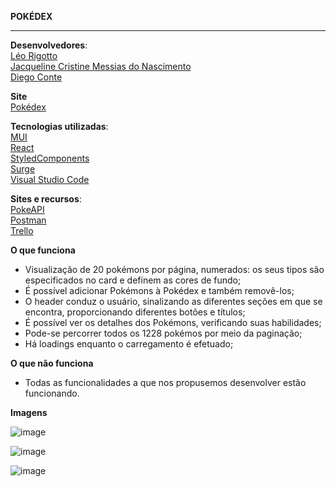 **POKÉDEX**

__________________________________________________________________________________________________________

**Desenvolvedores**:\
[Léo Rigotto](https://github.com/larrygotto)\
[Jacqueline Cristine Messias do Nascimento](https://github.com/Jacque0)\
[Diego Conte](https://github.com/diegocomte)

**Site**\
[Pokédex](http://depressed-car.surge.sh/)

**Tecnologias utilizadas**:\
[MUI](https://mui.com/)\
[React](https://reactjs.org/)\
[StyledComponents](https://styled-components.com/)\
[Surge](https://surge.sh/)\
[Visual Studio Code](https://code.visualstudio.com/docs/editor/vscode-web)

**Sites e recursos**:\
[PokeAPI](https://pokeapi.co/)\
[Postman](https://www.postman.com/)\
[Trello](https://trello.com/b/MAcvX0yf/pokedex)

**O que funciona**
- Visualização de 20 pokémons por página, numerados: os seus tipos são especificados no card e definem as cores de fundo;
- É possível adicionar Pokémons à Pokédex e também removê-los;
- O header conduz o usuário, sinalizando as diferentes seções em que se encontra, proporcionando diferentes botões e títulos;
- É possível ver os detalhes dos Pokémons, verificando suas habilidades;
- Pode-se percorrer todos os 1228 pokémos por meio da paginação;
- Há loadings enquanto o carregamento é efetuado;


**O que não funciona**
- Todas as funcionalidades a que nos propusemos desenvolver estão funcionando.

**Imagens**

![image](https://user-images.githubusercontent.com/17241363/157757221-508a93a2-bdca-438f-baa7-f773dbf83747.png)

![image](https://user-images.githubusercontent.com/17241363/157757313-17f57866-3533-49a7-9fcc-f7194cda00a9.png)

![image](https://user-images.githubusercontent.com/17241363/157757366-74a10288-0bae-461f-8969-fa5c0a465922.png)
